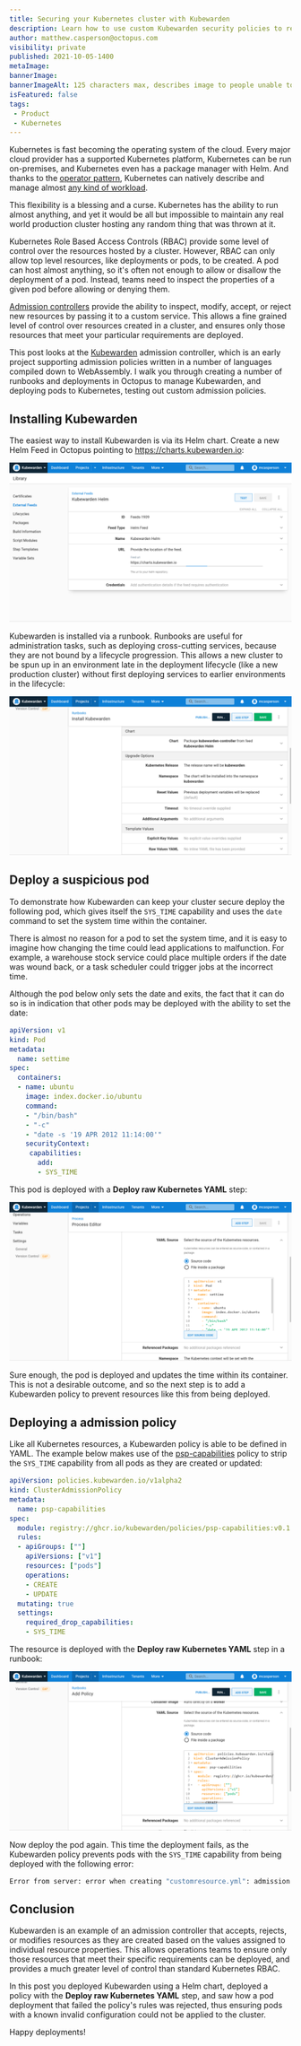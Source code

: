 ```yaml
---
title: Securing your Kubernetes cluster with Kubewarden
description: Learn how to use custom Kubewarden security policies to restrict resources in your Kubernetes cluster
author: matthew.casperson@octopus.com
visibility: private
published: 2021-10-05-1400
metaImage: 
bannerImage: 
bannerImageAlt: 125 characters max, describes image to people unable to see it.
isFeatured: false
tags:
 - Product
 - Kubernetes
---
```


Kubernetes is fast becoming the operating system of the cloud. Every major cloud provider has a supported Kubernetes platform, Kubernetes can be run on-premises, and Kubernetes even has a package manager with Helm. And thanks to the [operator pattern](https://kubernetes.io/docs/concepts/extend-kubernetes/operator/), Kubernetes can natively describe and manage almost [any kind of workload](https://operatorhub.io/).

This flexibility is a blessing and a curse. Kubernetes has the ability to run almost anything, and yet it would be all but impossible to maintain any real world production cluster hosting any random thing that was thrown at it.

Kubernetes Role Based Access Controls (RBAC) provide some level of control over the resources hosted by a cluster. However, RBAC can only allow top level resources, like deployments or pods, to be created. A pod can host almost anything, so it's often not enough to allow or disallow the deployment of a pod. Instead, teams need to inspect the properties of a given pod before allowing or denying them.

[Admission controllers](https://kubernetes.io/blog/2019/03/21/a-guide-to-kubernetes-admission-controllers/) provide the ability to inspect, modify, accept, or reject new resources by passing it to a custom service. This allows a fine grained level of control over resources created in a cluster, and ensures only those resources that meet your particular requirements are deployed.

This post looks at the [Kubewarden](https://www.kubewarden.io/) admission controller, which is an early project supporting admission policies written in a number of languages compiled down to WebAssembly. I walk you through creating a number of runbooks and deployments in Octopus to manage Kubewarden, and deploying pods to Kubernetes, testing out custom admission policies.

## Installing Kubewarden

The easiest way to install Kubewarden is via its Helm chart. Create a new Helm Feed in Octopus pointing to https://charts.kubewarden.io:

![](helm-feed.png "width=500")

Kubewarden is installed via a runbook. Runbooks are useful for administration tasks, such as deploying cross-cutting services, because they are not bound by a lifecycle progression. This allows a new cluster to be spun up in an environment late in the deployment lifecycle (like a new production cluster) without first deploying services to earlier environments in the lifecycle:

![](helm-deployment.png "width=500")

## Deploy a suspicious pod

To demonstrate how Kubewarden can keep your cluster secure deploy the following pod, which gives itself the `SYS_TIME` capability and uses the `date` command to set the system time within the container.

There is almost no reason for a pod to set the system time, and it is easy to imagine how changing the time could lead applications to malfunction. For example, a warehouse stock service could place multiple orders if the date was wound back, or a task scheduler could trigger jobs at the incorrect time.

Although the pod below only sets the date and exits, the fact that it can do so is in indication that other pods may be deployed with the ability to set the date:

```yaml
apiVersion: v1
kind: Pod
metadata:
  name: settime
spec:
  containers:
  - name: ubuntu
    image: index.docker.io/ubuntu
    command:
    - "/bin/bash"
    - "-c"
    - "date -s '19 APR 2012 11:14:00'"
    securityContext:
     capabilities:
       add:
       - SYS_TIME 
```

This pod is deployed with a **Deploy raw Kubernetes YAML** step:

![](deploy-pod.png "width=500")

Sure enough, the pod is deployed and updates the time within its container. This is not a desirable outcome, and so the next step is to add a Kubewarden policy to prevent resources like this from being deployed.

## Deploying a admission policy

Like all Kubernetes resources, a Kubewarden policy is able to be defined in YAML. The example below makes use of the [psp-capabilities](https://github.com/kubewarden/psp-capabilities) policy to strip the `SYS_TIME` capability from all pods as they are created or updated:

```yaml
apiVersion: policies.kubewarden.io/v1alpha2
kind: ClusterAdmissionPolicy
metadata:
  name: psp-capabilities
spec:
  module: registry://ghcr.io/kubewarden/policies/psp-capabilities:v0.1.3
  rules:
  - apiGroups: [""]
    apiVersions: ["v1"]
    resources: ["pods"]
    operations:
    - CREATE
    - UPDATE
  mutating: true
  settings:
    required_drop_capabilities:
    - SYS_TIME
```

The resource is deployed with the  **Deploy raw Kubernetes YAML** step in a runbook:

![](add-policy.png "width=500")

Now deploy the pod again. This time the deployment fails, as the Kubewarden policy prevents pods with the `SYS_TIME` capability from being deployed with the following error:

```bash
Error from server: error when creating "customresource.yml": admission webhook "psp-capabilities.kubewarden.admission" denied the request: PSP capabilities policies doesn't allow these capabilities to be added: {"SYS_TIME"} 
```

## Conclusion

Kubewarden is an example of an admission controller that accepts, rejects, or modifies resources as they are created based on the values assigned to individual resource properties. This allows operations teams to ensure only those resources that meet their specific requirements can be deployed, and provides a much greater level of control than standard Kubernetes RBAC.

In this post you deployed Kubewarden using a Helm chart, deployed a policy with the **Deploy raw Kubernetes YAML** step, and saw how a pod deployment that failed the policy's rules was rejected, thus ensuring pods with a known invalid configuration could not be applied to the cluster.

Happy deployments!
